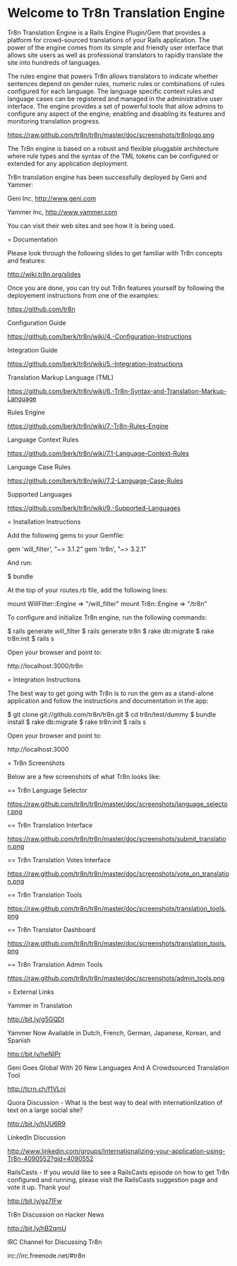 # Welcome to Tr8n Translation Engine

Tr8n Translation Engine is a Rails Engine Plugin/Gem that provides a platform for crowd-sourced translations of your Rails application.
The power of the engine comes from its simple and friendly user interface that allows site users as well as professional translators to rapidly 
translate the site into hundreds of languages. 

The rules engine that powers Tr8n allows translators to indicate whether sentences depend on gender rules, numeric rules or combinations of rules configured for each language.
The language specific context rules and language cases can be registered and managed in the administrative user interface. The engine
provides a set of powerful tools that allow admins to configure any aspect of the engine; enabling and disabling its features
and monitoring translation progress.

https://raw.github.com/tr8n/tr8n/master/doc/screenshots/tr8nlogo.png

The Tr8n engine is based on a robust and flexible pluggable architecture where rule types and the syntax of the TML tokens
can be configured or extended for any application deployment.

Tr8n translation engine has been successfully deployed by Geni and Yammer:

Geni Inc, http://www.geni.com

Yammer Inc, http://www.yammer.com 

You can visit their web sites and see how it is being used.


= Documentation

Please look through the following slides to get familiar with Tr8n concepts and features:

http://wiki.tr8n.org/slides

Once you are done, you can try out Tr8n features yourself by following the deployement instructions from one of the examples:

https://github.com/tr8n


Configuration Guide

https://github.com/berk/tr8n/wiki/4.-Configuration-Instructions

Integration Guide

https://github.com/berk/tr8n/wiki/5.-Integration-Instructions

Translation Markup Language (TML)

https://github.com/berk/tr8n/wiki/6.-Tr8n-Syntax-and-Translation-Markup-Language

Rules Engine 

https://github.com/berk/tr8n/wiki/7.-Tr8n-Rules-Engine

Language Context Rules

https://github.com/berk/tr8n/wiki/7.1-Language-Context-Rules

Language Case Rules

https://github.com/berk/tr8n/wiki/7.2-Language-Case-Rules

Supported Languages

https://github.com/berk/tr8n/wiki/9.-Supported-Languages


= Installation Instructions

Add the following gems to your Gemfile: 

  gem 'will_filter', "~> 3.1.2" 
  gem 'tr8n', "~> 3.2.1" 
	
And run:

  $ bundle

At the top of your routes.rb file, add the following lines:

  mount WillFilter::Engine => "/will_filter"
  mount Tr8n::Engine => "/tr8n"

To configure and initialize Tr8n engine, run the following commands: 

  $ rails generate will_filter
  $ rails generate tr8n
  $ rake db:migrate
  $ rake tr8n:init
  $ rails s


Open your browser and point to:

  http://localhost:3000/tr8n


= Integration Instructions

The best way to get going with Tr8n is to run the gem as a stand-alone application and follow the instructions and documentation in the app:

  $ git clone git://github.com/tr8n/tr8n.git
  $ cd tr8n/test/dummy
  $ bundle install
  $ rake db:migrate
  $ rake tr8n:init
  $ rails s

Open your browser and point to:

  http://localhost:3000


= Tr8n Screenshots

Below are a few screenshots of what Tr8n looks like:

== Tr8n Language Selector

https://raw.github.com/tr8n/tr8n/master/doc/screenshots/language_selector.png

== Tr8n Translation Interface

https://raw.github.com/tr8n/tr8n/master/doc/screenshots/submit_translation.png

== Tr8n Translation Votes Interface

https://raw.github.com/tr8n/tr8n/master/doc/screenshots/vote_on_translation.png

== Tr8n Translation Tools

https://raw.github.com/tr8n/tr8n/master/doc/screenshots/translation_tools.png

== Tr8n Translator Dashboard

https://raw.github.com/tr8n/tr8n/master/doc/screenshots/translation_tools.png

== Tr8n Translation Admin Tools

https://raw.github.com/tr8n/tr8n/master/doc/screenshots/admin_tools.png


= External Links

Yammer in Translation

http://bit.ly/g5GQDt 

Yammer Now Available in Dutch, French, German, Japanese, Korean, and Spanish

http://bit.ly/heNIPr 


Geni Goes Global With 20 New Languages And A Crowdsourced Translation Tool 

http://tcrn.ch/f1VLnj 

Quora Discussion - What is the best way to deal with internationlization of text on a large social site?

http://bit.ly/hUU6R9 


LinkedIn Discussion 

http://www.linkedin.com/groups/Internationalizing-your-application-using-Tr8n-4090552?gid=4090552


RailsCasts - If you would like to see a RailsCasts episode on how to get Tr8n configured and running, please visit the RailsCasts suggestion page and vote it up. Thank you!
  
http://bit.ly/gz7lFw 


Tr8n Discussion on Hacker News

http://bit.ly/hB2qmU 


IRC Channel for Discussing Tr8n

irc://irc.freenode.net/#tr8n

